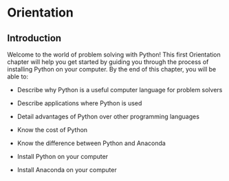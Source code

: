 
# Orientation
## Introduction
Welcome to the world of problem solving with Python! This first Orientation chapter will help you get started by guiding you through the process of installing Python on your computer.
By the end of this chapter, you will be able to:

 * Describe why Python is a useful computer language for problem solvers
 
 * Describe applications where Python is used
 
 * Detail advantages of Python over other programming languages
 
 * Know the cost of Python
 
 * Know the difference between Python and Anaconda
 
 * Install Python on your computer
 
 * Install Anaconda on your computer
 

